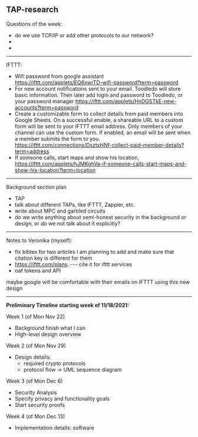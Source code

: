 TAP-research
------------

Questions of the week:

- do we use TCP/IP or add other protocols to our network?
- 
- 


------
IFTTT:
- Wifi password from google assistant https://ifttt.com/applets/EQ6xwrTD-wifi-password?term=password
- For new account notifications sent to your email. Toodledo will store basic information. Then later add login and password to Toodledo, or your password manager https://ifttt.com/applets/HnDGSTkE-new-accounts?term=password
- Create a customizable form to collect details from paid members into Google Sheets. On a successful enable, a shareable URL to a custom form will be sent to your IFTTT email address. Only members of your channel can use the custom form. If enabled, an email will be sent when a member submits the form to you. https://ifttt.com/connections/DsztxHNf-collect-paid-member-details?term=address
- If someone calls, start maps and show his location, https://ifttt.com/applets/hJMKghVa-if-someone-calls-start-maps-and-show-his-location?term=location
---------

Background section plan
- TAP
- talk about different TAPs, like IFTTT, Zappier, etc.
- write about MPC and garbled circuits
- do we write anything about semi-honest security in the background or design, or do we not talk about it explicitly?
----------

Notes to Veronika (myself):
- fix bibtex for two articles I am planning to add and make sure that citation key is different for them
- https://ifttt.com/plans. --- cite it for ifttt services
- oaf tokens and API

maybe google will be comfortable with their emails on IFTTT using this new design

----------
**Preliminary Timeline starting week of 11/18/2021:**

  Week 1 (of Mon Nov 22)
  - Background finish what I can
  - High-level design overview

  Week 2 (of Mon Nov 29)
  - Design details:
    * required crypto protocols
    * protocol flow -> UML sequence diagram

  Week 3 (of Mon Dec 6)
  - Security Analysis
  - Specify privacy and functionality goals
  - Start security proofs

  Week 4 (of Mon Dec 13)
  - Implementation details: software
